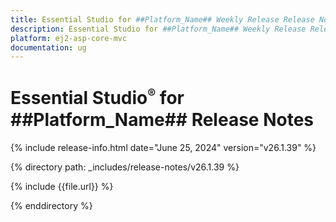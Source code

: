 ```yaml
---
title: Essential Studio for ##Platform_Name## Weekly Release Release Notes  
description: Essential Studio for ##Platform_Name## Weekly Release Release Notes  
platform: ej2-asp-core-mvc
documentation: ug
---
```


# Essential Studio<sup style="font-size:70%">&reg;</sup> for ##Platform_Name##  Release Notes  

{% include release-info.html date="June 25, 2024"  version="v26.1.39" %}

{% directory path: _includes/release-notes/v26.1.39 %}

{% include {{file.url}} %}

{% enddirectory %}